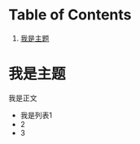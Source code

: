 
# Table of Contents

1.  [我是主题](#orgbeb372f)



<a id="orgbeb372f"></a>

# 我是主题

我是正文

-   我是列表1
-   2
-   3

